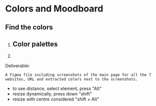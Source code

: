 # Colors and Moodboard

## Find the colors

1. Color palettes
    - 
2. 

Deliverable:

    A Figma file including screenshots of the main page for all the 7 websites, URL and extracted colors next to the screenshots.
- to see distance, select element, press "Alt"
- resize dynamically, press down "shift"
- resize with centre considered "shift + Alt" 
